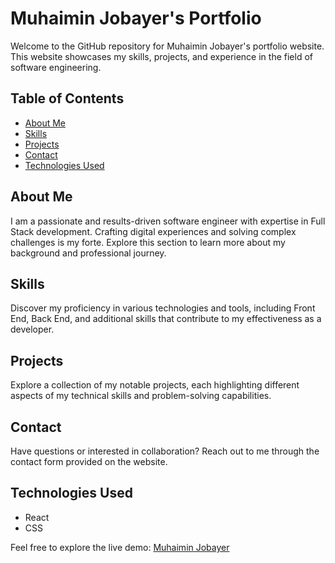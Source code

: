 # Muhaimin Jobayer's Portfolio

Welcome to the GitHub repository for Muhaimin Jobayer's portfolio website. This website showcases my skills, projects, and experience in the field of software engineering.

## Table of Contents

- [About Me](#about-me)
- [Skills](#skills)
- [Projects](#projects)
- [Contact](#contact)
- [Technologies Used](#technologies-used)

## About Me

I am a passionate and results-driven software engineer with expertise in Full Stack development. Crafting digital experiences and solving complex challenges is my forte. Explore this section to learn more about my background and professional journey.

## Skills

Discover my proficiency in various technologies and tools, including Front End, Back End, and additional skills that contribute to my effectiveness as a developer.

## Projects

Explore a collection of my notable projects, each highlighting different aspects of my technical skills and problem-solving capabilities.

## Contact

Have questions or interested in collaboration? Reach out to me through the contact form provided on the website.

## Technologies Used

- React
- CSS

Feel free to explore the live demo: [Muhaimin Jobayer](https://muhaimin-jobayer.onrender.com)
